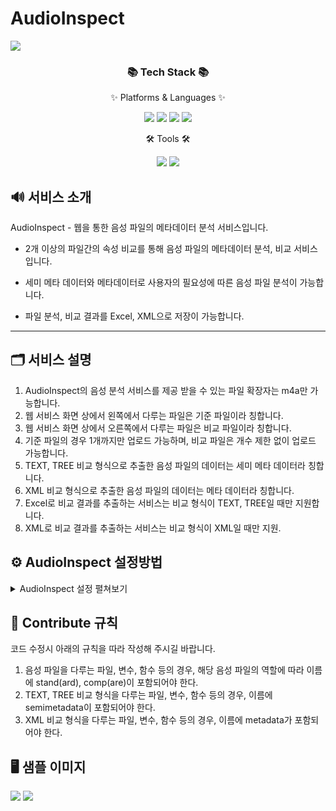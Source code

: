 # AudioInspect<div align="center">
<img src="https://capsule-render.vercel.app/api?type=waving&color=auto&height=200&section=header&text=AudioInspect&fontSize=90" />
</div>
<div align=center>
	<h3>📚 Tech Stack 📚</h3>
	<p>✨ Platforms & Languages ✨</p>
</div>
<div align="center">
	<img src="https://img.shields.io/badge/Java-007396?style=flat&logo=Java&logoColor=white" />
	<img src="https://img.shields.io/badge/JavaScript-F7DF1E?style=flat&logo=JavaScript&logoColor=white" />
	<img src="https://img.shields.io/badge/HTML5-E34F26?style=flat&logo=HTML5&logoColor=white" />
	<img src="https://img.shields.io/badge/CSS3-1572B6?style=flat&logo=CSS3&logoColor=white" />
	
</div>
<div align=center>
	<p>🛠 Tools 🛠</p>
</div>
<div align=center>
	<img src="https://img.shields.io/badge/Eclipse%20IDE-2C2255?style=flat&logo=EclipseIDE&logoColor=white" />
	<img src="https://img.shields.io/badge/Tomcat-F8DC75?style=flat&logo=ApacheTomcat&logoColor=white" />
</div>

## 🔊 서비스 소개

AudioInspect - 웹을 통한 음성 파일의 메타데이터 분석 서비스입니다.

- 2개 이상의 파일간의 속성 비교를 통해 음성 파일의 메타데이터 분석, 비교 서비스입니다.

- 세미 메타 데이터와 메타데이터로 사용자의 필요성에 따른 음성 파일 분석이 가능합니다. 

- 파일 분석, 비교 결과를 Excel, XML으로 저장이 가능합니다. 

--- 

## 🗂 서비스 설명

1. AudioInspect의 음성 분석 서비스를 제공 받을 수 있는 파일 확장자는 m4a만 가능합니다.
2. 웹 서비스 화면 상에서 왼쪽에서 다루는 파일은 기준 파일이라 칭합니다.
3. 웹 서비스 화면 상에서 오른쪽에서 다루는 파일은 비교 파일이라 칭합니다.
4. 기준 파일의 경우 1개까지만 업로드 가능하며, 비교 파일은 개수 제한 없이 업로드 가능합니다.
5. TEXT, TREE 비교 형식으로 추출한 음성 파일의 데이터는 세미 메타 데이터라 칭합니다.
6. XML 비교 형식으로 추출한 음성 파일의 데이터는 메타 데이터라 칭합니다.
7. Excel로 비교 결과를 추출하는 서비스는 비교 형식이 TEXT, TREE일 때만 지원합니다.
8. XML로 비교 결과를 추출하는 서비스는 비교 형식이 XML일 때만 지원.

## ⚙️ AudioInspect 설정방법

<details>
<summary>AudioInspect 설정 펼쳐보기</summary>

## 1. tomcat 설정하기

server 사용시 Tomcat version을 10.0으로 맞춰 사용해 주셔야 합니다.

---
	
## 2. 폴더 경로 설정하기

[프로젝트 폴더]/src/main/java/controller/fileUploadServlet.java 파일을 연 후 
	
local PC의 위치에 원하는 폴더명의 폴더 생성 후 해당 경로와 폴더 명으로 코드를 수정 후 사용해 주셔야 합니다.
	
```ruby
  //27행
	String savefilePath = "C:\\[폴더 명]";
  //42행
	result.add(MediaInfo.getXMLString("C:\\[폴더 명]\\"+fileName));
```
--- 
	
## 3. MedeaInfo.exe 사용하기

local PC에 MediaInfo_CLI_21.03_Windows_x64 설치 후 코드 내에 해당 경로를 설정해 주셔야 합니다.

### [MediaInfo 다운로드 링크](https://mediaarea.net/en/MediaInfo/Download)

[프로젝트 폴더]/src/main/java/MediaInfo/MediaInfo.java 파일을 연 후 
	MediaInfo.exe의 실제 저장 위치로 변경해 주셔야 합니다. 
	
```ruby
   //9행
        static final String MedeaInfoPath = "C:\\MediaInfo_CLI_21.03_Windows_x64\\MediaInfo.exe";
```
</details>

## 📝 Contribute 규칙
코드 수정시 아래의 규칙을 따라 작성해 주시길 바랍니다.

1. 음성 파일을 다루는 파일, 변수, 함수 등의 경우, 해당 음성 파일의 역할에 따라 이름에 stand(ard), comp(are)이 포함되어야 한다.
2. TEXT, TREE 비교 형식을 다루는 파일, 변수, 함수 등의 경우, 이름에 semimetadata이 포함되어야 한다.
3. XML 비교 형식을 다루는 파일, 변수, 함수 등의 경우, 이름에 metadata가 포함되어야 한다.

## 🖥 샘플 이미지
<p float = "left";>
<img src = "https://user-images.githubusercontent.com/80144964/203689996-f4dd8de6-5799-415e-b130-9001e4388cb1.png">
<img src = "https://user-images.githubusercontent.com/80144964/203690246-b0b13db5-44fc-4378-8894-ada019532ca7.png">

